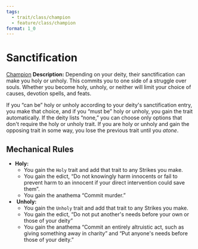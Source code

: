 ```yaml
---
tags:
  - trait/class/champion
  - feature/class/champion
format: 1_0
---
```

# Sanctification

[Champion](Champion.md "Class Trait")
**Description:** Depending on your deity, their sanctification can make you holy or unholy. This commits you to one side of a struggle over souls. Whether you become holy, unholy, or neither will limit your choice of causes, devotion spells, and feats.  

If you “can be” holy or unholy according to your deity's sanctification entry, you make that choice, and if you “must be” holy or unholy, you gain the trait automatically.
If the deity lists “none,” you can choose only options that don't require the holy or unholy trait. If you are holy or unholy and gain the opposing trait in some way, you lose the previous trait until you _atone_.  

## Mechanical Rules

- **Holy:** 
	- You gain the `Holy` trait and add that trait to any Strikes you make. 
	- You gain the edict, “Do not knowingly harm innocents or fail to prevent harm to an innocent if your direct intervention could save them”.
	- You gain the anathema “Commit murder.” 
-  **Unholy:**
	- You gain the `Unholy` trait and add that trait to any Strikes you make. 
	- You gain the edict, “Do not put another's needs before your own or those of your deity”
	- You gain the anathema “Commit an entirely altruistic act, such as giving something away in charity” and “Put anyone's needs before those of your deity.” 